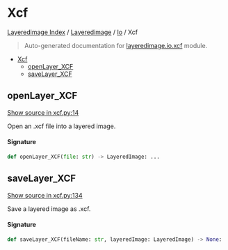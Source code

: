 # Xcf

[Layeredimage Index](../../README.md#layeredimage-index) /
[Layeredimage](../index.md#layeredimage) /
[Io](./index.md#io) /
Xcf

> Auto-generated documentation for [layeredimage.io.xcf](../../../../layeredimage/io/xcf.py) module.

- [Xcf](#xcf)
  - [openLayer_XCF](#openlayer_xcf)
  - [saveLayer_XCF](#savelayer_xcf)

## openLayer_XCF

[Show source in xcf.py:14](../../../../layeredimage/io/xcf.py#L14)

Open an .xcf file into a layered image.

#### Signature

```python
def openLayer_XCF(file: str) -> LayeredImage: ...
```



## saveLayer_XCF

[Show source in xcf.py:134](../../../../layeredimage/io/xcf.py#L134)

Save a layered image as .xcf.

#### Signature

```python
def saveLayer_XCF(fileName: str, layeredImage: LayeredImage) -> None: ...
```